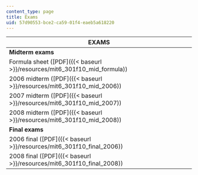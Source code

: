 ```yaml
---
content_type: page
title: Exams
uid: 57d90553-bce2-ca59-01f4-eaeb5a618220
---
```


| EXAMS |
| --- |
| **Midterm exams** |
| Formula sheet ([PDF]({{< baseurl >}}/resources/mit6_301f10_mid_formula)) |
| 2006 midterm ([PDF]({{< baseurl >}}/resources/mit6_301f10_mid_2006)) |
| 2007 midterm ([PDF]({{< baseurl >}}/resources/mit6_301f10_mid_2007)) |
| 2008 midterm ([PDF]({{< baseurl >}}/resources/mit6_301f10_mid_2008)) |
| **Final exams** |
| 2006 final ([PDF]({{< baseurl >}}/resources/mit6_301f10_final_2006)) |
| 2008 final ([PDF]({{< baseurl >}}/resources/mit6_301f10_final_2008))